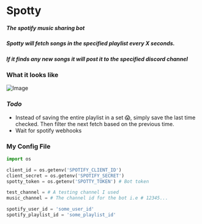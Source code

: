 # Spotty
##### *The spotify music sharing bot*

##### Spotty will fetch songs in the specified playlist every X seconds.
##### If it finds any new songs it will post it to the specified discord channel

### What it looks like
![Image](https://i.imgur.com/JQADBCK.png)

### *Todo*
- Instead of saving the entire playlist in a set :scream:, simply save the last time checked. Then filter the next fetch based on the previous time.
- Wait for spotify webhooks

### My Config File
```python
import os

client_id = os.getenv('SPOTIFY_CLIENT_ID')
client_secret = os.getenv('SPOTIFY_SECRET')
spotty_token = os.getenv('SPOTTY_TOKEN') # Bot token

test_channel = # A testing channel I used
music_channel = # The channel id for the bot i.e # 12345...

spotify_user_id = 'some_user_id'
spotify_playlist_id = 'some_playlist_id'
```
